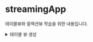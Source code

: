 # streamingApp
테이블뷰와 컬렉션뷰 학습을 위한 내용입니다.

<details>
<summary>테이블 뷰 생성</summary>
  
# 🎯주요 작업

- [x]  enum을 이용하여 각 섹션에 셀 나타내기

# 📚학습내용

제약조건에 항상 어려움이 겪었는데, 해보면서 제약조건에 조금 더 가까워졌다고 생각합니다.

enum을 이용해서 테이블 뷰의 섹션에 맞는 셀을 나타내는 것을 배우면서 이런 방법이 효율적이겠다고 생각을 하였습니다.

**preferredStatusBarStyle :** iOS앱에서 상태 바의 스타일을 지정하는 속성

**supportedInterfaceOrientations :** 앱이 지원하는 화면방향을 설정하는 메소드

# 🤔결과
<img width="413" alt="스크린샷 2024-05-02 오후 12 20 42" src="https://github.com/joho2022/streamingApp/assets/104732020/4ff737e4-e69c-49a8-8a94-d12aec86d135">
</div>
</details>
